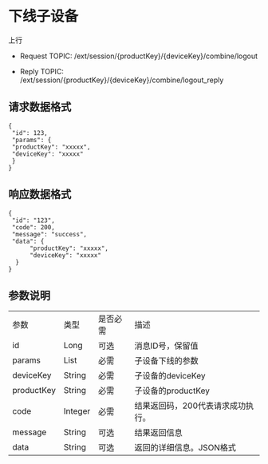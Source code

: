 # 下线子设备

上行
- Request TOPIC: /ext/session/{productKey}/{deviceKey}/combine/logout

- Reply TOPIC: /ext/session/{productKey}/{deviceKey}/combine/logout_reply

## 请求数据格式

```
{
 "id": 123,
 "params": {
 "productKey": "xxxxx",
 "deviceKey": "xxxxx"
 }
}

```

## 响应数据格式

```
{
 "id": "123",
 "code": 200,
 "message": "success",
 "data": {
      "productKey": "xxxxx",
      "deviceKey": "xxxxx"
  }
}
```

## 参数说明

<table>
  <tr>
    <td>参数 </td>
    <td>类型 </td>
    <td>是否必需 </td>
    <td>描述 </td>
  </tr>
  <tr>
    <td>id</td>
    <td>Long</td>
    <td>可选 </td>
    <td>消息ID号，保留值 </td>
  </tr>
  <tr>
    <td>params</td>
    <td>List</td>
    <td>必需 </td>
    <td>子设备下线的参数 </td>
  </tr>
  <tr>
    <td>deviceKey</td>
    <td>String</td>
    <td>必需 </td>
    <td>子设备的deviceKey</td>
  </tr>
  <tr>
    <td>productKey</td>
    <td>String</td>
    <td>必需 </td>
    <td>子设备的productKey</td>
  </tr>
  <tr>
    <td>code</td>
    <td>Integer</td>
    <td>必需 </td>
    <td>结果返回码，200代表请求成功执行。 </td>
  </tr>
  <tr>
    <td>message</td>
    <td>String</td>
    <td>可选 </td>
    <td>结果返回信息 </td>
  </tr>
  <tr>
    <td>data</td>
    <td>String</td>
    <td>可选 </td>
    <td>返回的详细信息。JSON格式 </td>
  </tr>
</table>
